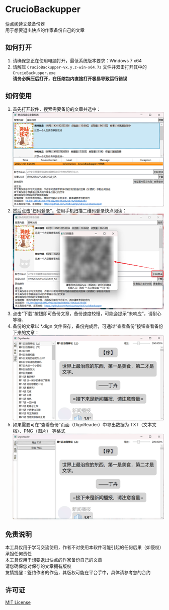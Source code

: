 # CrucioBackupper
[快点阅读](https://www.kuaidianyuedu.com/)文章备份器  
用于想要退出快点的作家备份自己的文章  

## 如何打开
1. 请确保您正在使用电脑打开，最低系统版本要求：Windows 7 x64 
2. 请解压 `CrucioBackupper-vx.y.z-win-x64.7z` 文件并双击打开其中的 `CrucioBackupper.exe`  
   **请务必解压后打开，在压缩包内直接打开极易导致运行错误**

## 如何使用
1. 首先打开软件，搜索需要备份的文章并选中：  
   ![Screenshot 1](https://raw.githubusercontent.com/ArcticLampyrid/CrucioBackupper/main/Screenshot/1.png)
2. 然后点击“扫码登录”，使用手机扫描二维码登录快点阅读：
   ![Screenshot 2](https://raw.githubusercontent.com/ArcticLampyrid/CrucioBackupper/main/Screenshot/2.png)
3. 点击“下载”按钮即可备份文章，备份速度较慢，可能会提示“未响应”，请耐心等待。
4. 备份的文章以 *.dign 文件保存，备份完成后，可通过“查看备份”按钮查看备份下来的文章：
   ![Screenshot 3](https://raw.githubusercontent.com/ArcticLampyrid/CrucioBackupper/main/Screenshot/3.png)
5. 如果需要可在“查看备份”页面（DignReader）中导出数据为 TXT（文本文档）、PNG（图片） 等格式
   ![Screenshot 4](https://raw.githubusercontent.com/ArcticLampyrid/CrucioBackupper/main/Screenshot/4.png)

## 免责说明   
本工具仅用于学习交流使用，作者不对使用本软件可能引起的任何后果（如侵权）承担任何责任  
本工具仅用于想要退出快点的作家备份自己的文章  
请您确保您对保存的文章拥有版权  
友情提醒：签约作者的作品，其版权可能在平台手中，具体请参考您的合约  

## 许可证
[MIT License](./LICENSE)
